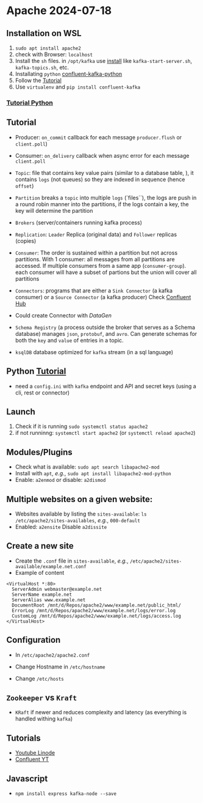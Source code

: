 # Apache 2024-07-18

## Installation on WSL

1. `sudo apt install apache2`
2. check with Browser: `localhost`
3. Install the `sh` files. in `/opt/kafka` use [install](https://kafka.apache.org/downloads) like `kafka-start-server.sh`, `kafka-topics.sh`, etc.
4. Installating `python` [confluent-kafka-python](https://github.com/confluentinc/confluent-kafka-python)
5. Follow the [Tutorial](https://docs.confluent.io/confluent-cli/current/install.html)
6. Use `virtualenv` and `pip install confluent-kafka`


### [Tutorial Python](https://docs.confluent.io/platform/current/clients/confluent-kafka-python/html/index.html)

## Tutorial
* Producer: `on_commit` callback for each message `producer.flush` or `client.poll`)
* Consumer: `on_delivery` callback when async error for each message `client.poll`



* `Topic`: file that contains key value pairs (similar to a database table, ), it contains `logs` (not queues) so they are indexed in sequence (hence `offset`)
* `Partition` breaks a `topic` into multiple `logs` (`files``), the logs are push in a round robin manner into the partitions, if the logs contain a key, the key will determine the partition
* `Brokers` (server/containers running kafka process)
* `Replication`: `Leader` Replica (original data) and `Follower` replicas (copies)
* `Consumer`: The order is sustained within a partition but not across partitions. With 1 consumer: all messages from all partitions are accessed. If multiple consumers from a same app (`consumer-group`). each consumer will have a subset of partions but the union will cover all  partitions
* `Connectors`: programs that are either a `Sink Connector` (a kafka consumer) or a `Source Connector` (a kafka producer) Check [Confluent Hub](https://confluent.io/hub)

* Could create Connector with *DataGen*
* `Schema Registry` (a process outside the broker that serves as a Schema database) manages `json`, `protobuf`, and `avro`. Can generate schemas for both the `key` and `value` of entries in a topic.  

* `ksqlDB` database optimized for `kafka` stream (in a sql language)

## Python [Tutorial](https://developer.confluent.io/courses/apache-kafka/events/)
* need a `config.ini` with `kafka` endpoint and API and secret keys (using a cli, rest or connector)


## Launch
1. Check if it is running `sudo systemctl status apache2`
2. if not runninng: `systemctl start apache2` (or `systemctl reload apache2`)

## Modules/Plugins

* Check what is available: `sudo apt search libapache2-mod`
* Install with `apt`, _e.g._,  `sudo apt install libapache2-mod-python`
* Enable: `a2enmod` or disable: `a2dismod`

## Multiple websites on a given website:
* Websites available by listing the `sites-available`: `ls /etc/apache2/sites-availables`, _e.g._, `000-default`
* Enabled: `a2ensite`  Disable `a2dissite`

## Create a new site
* Create the `.conf` file in `sites-available`, _e.g._, `/etc/apache2/sites-available/example.net.conf`
* Example of content
```
<VirtualHost *:80>
  ServerAdmin webmaster@example.net
  ServerName example.net
  ServerAlias www.example.net
  DocumentRoot /mnt/d/Repos/apache2/www/example.net/public_html/
  ErrorLog /mnt/d/Repos/apache2/www/example.net/logs/error.log
  CustomLog /mnt/d/Repos/apache2/www/example.net/logs/access.log
</VirtualHost>

```


## Configuration

* In `/etc/apache2/apache2.conf`

* Change Hostname in `/etc/hostname`
* Change `/etc/hosts`


## `Zookeeper` vs `Kraft`
* `KRaft` if newer and reduces complexity and latency (as everything is handled withing `kafka`)


## Tutorials
* [Youtube Linode](https://www.youtube.com/watch?v=1CDxpAzvLKY)
* [Confluent YT](https://www.youtube.com/watch?v=kj9JH3ZdsBQ&list=PLa7VYi0yPIH0KbnJQcMv5N9iW8HkZHztH&index=4)


## Javascript
* `npm install express kafka-node --save`
